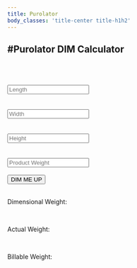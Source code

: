 ```yaml
---
title: Purolator
body_classes: 'title-center title-h1h2'
---
```


#Purolator DIM Calculator
------------------------

<div class=grid-container>
    <div class=grid-item-1>
    <br><br><br>
    <input type="text" id="length" placeholder=Length value="">
    <br><br><br> 
    <input type="text" id="width" placeholder=Width value="">
    <br><br><br>
    <input type="text" id="height" placeholder=Height value="">
    <br><br><br>
    <input type="text" id="weight" placeholder='Product Weight' value="">
    <br>
    <br>
    <button onclick="addUp()">DIM ME UP</button>
    </div>
    <div class=grid-item-2>
    </br>
    <p class='weightnames'>Dimensional Weight:</p><p id=outcome></p>
    </div>
    <div class=grid-item-3>
    </br>
    <p class='weightnames'>Actual Weight: </p><p id=normalweight></p>
    </div>
    <div class=grid-item-4>
    </br>
    <p class='weightnames'>Billable Weight: </p><p id=billable-weight class=billable-weight></p>
    </div>
</div>

<script>

    function addUp(){
        var length = parseFloat(document.getElementById('length').value);
        var width = parseFloat(document.getElementById('width').value);
        var height = parseFloat(document.getElementById('height').value);
        var weight = parseFloat(document.getElementById('weight').value);
        var dim = Math.round([(length * width * height)/ 1728] * 10.4);
        var girth = (2 * width) + (2 * height);

        document.getElementById('outcome').innerHTML = `${dim} lbs.`;
        document.getElementById('normalweight').innerHTML = `${weight} lbs.`;


        if(dim > weight){
            document.getElementById('billable-weight').innerHTML = `${dim} lbs.`;
        }
        else {
            document.getElementById('billable-weight').innerHTML = `${weight} lbs.`;
        }
    };
</script>